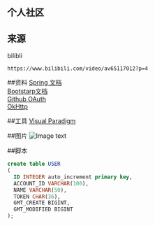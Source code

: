 ## 个人社区

## 来源
bilibli

    https://www.bilibili.com/video/av65117012?p=4
    
##资料
[Spring 文档](https://spring.io/guides)  
[Bootstarp文档](https://v3.bootcss.com/getting-started)  
[Github OAuth](https://developer.github.com/apps/building-oauth-apps/)  
[OkHttp](https://square.github.io/okhttp/)

##工具
[Visual Paradigm](https://www.visual-paradigm.com) 

##图片
![Image text](https://github.com/yhmdemo/community/blob/master/image/github%20api%E6%B5%81%E7%A8%8B.png)  

##脚本
```sql
create table USER
(
  ID INTEGER auto_increment primary key,
  ACCOUNT_ID VARCHAR(100),
  NAME VARCHAR(50),
  TOKEN CHAR(36),
  GMT_CREATE BIGINT,
  GMT_MODIFIED BIGINT
);
``` 



    